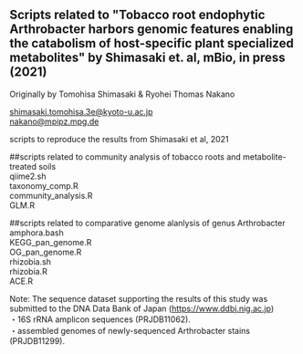 ## Scripts related to "Tobacco root endophytic Arthrobacter harbors genomic features enabling the catabolism of host-specific plant specialized metabolites" by Shimasaki et. al, mBio, in press (2021)

Originally by Tomohisa Shimasaki & Ryohei Thomas Nakano

 shimasaki.tomohisa.3e@kyoto-u.ac.jp    
 nakano@mpipz.mpg.de

scripts to reproduce the results from Shimasaki et al, 2021 

##scripts related to community analysis of tobacco roots and metabolite-treated soils   
qiime2.sh   
taxonomy_comp.R  
community_analysis.R    
GLM.R

##scripts related to comparative genome alanlysis of genus Arthrobacter  
amphora.bash  
KEGG_pan_genome.R  
OG_pan_genome.R  
rhizobia.sh  
rhizobia.R  
ACE.R  

Note:
The sequence dataset supporting the results of this study was submitted to the DNA Data Bank of Japan (https://www.ddbj.nig.ac.jp)  
・16S rRNA amplicon sequences (PRJDB11062).  
・assembled genomes of newly-sequenced Arthrobacter stains (PRJDB11299).
